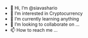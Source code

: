 - 👋 Hi, I’m @siavashario
- 👀 I’m interested in Cryptocurrency
- 🌱 I’m currently learning anything
- 💞️ I’m looking to collaborate on ...
- 📫 How to reach me ...

<!---
siavashario/siavashario is a ✨ special ✨ repository because its `README.md` (this file) appears on your GitHub profile.
You can click the Preview link to take a look at your changes.
--->
